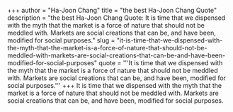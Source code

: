 +++
author = "Ha-Joon Chang"
title = "the best Ha-Joon Chang Quote"
description = "the best Ha-Joon Chang Quote: It is time that we dispensed with the myth that the market is a force of nature that should not be meddled with. Markets are social creations that can be, and have been, modified for social purposes."
slug = "it-is-time-that-we-dispensed-with-the-myth-that-the-market-is-a-force-of-nature-that-should-not-be-meddled-with-markets-are-social-creations-that-can-be-and-have-been-modified-for-social-purposes"
quote = '''It is time that we dispensed with the myth that the market is a force of nature that should not be meddled with. Markets are social creations that can be, and have been, modified for social purposes.'''
+++
It is time that we dispensed with the myth that the market is a force of nature that should not be meddled with. Markets are social creations that can be, and have been, modified for social purposes.

